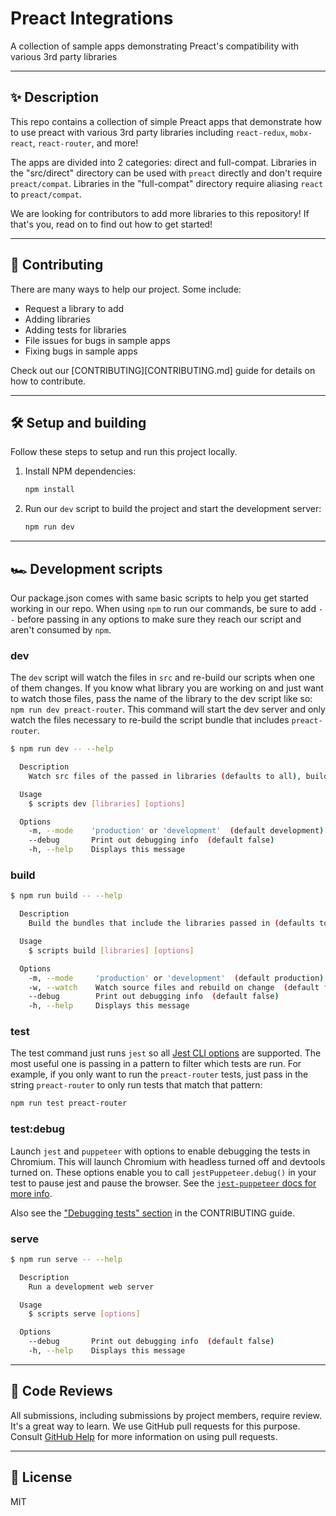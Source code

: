 # Preact Integrations

A collection of sample apps demonstrating Preact's compatibility with various 3rd party libraries

---

## ✨ Description

This repo contains a collection of simple Preact apps that demonstrate how to use preact with various 3rd party libraries including `react-redux`, `mobx-react`, `react-router`, and more!

The apps are divided into 2 categories: direct and full-compat. Libraries in the "src/direct" directory can be used with `preact` directly and don't require `preact/compat`. Libraries in the "full-compat" directory require aliasing `react` to `preact/compat`.

We are looking for contributors to add more libraries to this repository! If that's you, read on to find out how to get started!

---

## 🤝 Contributing

There are many ways to help our project. Some include:

* Request a library to add
* Adding libraries
* Adding tests for libraries
* File issues for bugs in sample apps
* Fixing bugs in sample apps

Check out our [CONTRIBUTING][CONTRIBUTING.md] guide for details on how to contribute.

---

## 🛠 Setup and building

Follow these steps to setup and run this project locally.

1. Install NPM dependencies:  
	```bash
	npm install
	```

1. Run our `dev` script to build the project and start the development server:  
	```bash
	npm run dev
	```

---

## 🏎 Development scripts

Our package.json comes with same basic scripts to help you get started working in our repo. When using `npm` to run our commands, be sure to add ` -- ` before passing in any options to make sure they reach our script and aren't consumed by `npm`.

### dev

The `dev` script will watch the files in `src` and re-build our scripts when one of them changes. If you know what library you are working on and just want to watch those files, pass the name of the library to the dev script like so: `npm run dev preact-router`. This command will start the dev server and only watch the files necessary to re-build the script bundle that includes `preact-router`.

```bash
$ npm run dev -- --help

  Description
    Watch src files of the passed in libraries (defaults to all), build them on change, and run a web server to serve them

  Usage
    $ scripts dev [libraries] [options]

  Options
    -m, --mode    'production' or 'development'  (default development)
    --debug       Print out debugging info  (default false)
    -h, --help    Displays this message
```

### build

```bash
$ npm run build -- --help

  Description
    Build the bundles that include the libraries passed in (defaults to building all)

  Usage
    $ scripts build [libraries] [options]

  Options
    -m, --mode     'production' or 'development'  (default production)
    -w, --watch    Watch source files and rebuild on change  (default false)
    --debug        Print out debugging info  (default false)
    -h, --help     Displays this message
```

### test

The test command just runs `jest` so all [Jest CLI options](https://jestjs.io/docs/en/cli) are supported. The most useful one is passing in a pattern to filter which tests are run. For example, if you only want to run the `preact-router` tests, just pass in the string `preact-router` to only run tests that match that pattern:

```bash
npm run test preact-router
```

### test:debug

Launch `jest` and `puppeteer` with options to enable debugging the tests in Chromium. This will launch Chromium with headless turned off and devtools turned on. These options enable you to call `jestPuppeteer.debug()` in your test to pause jest and pause the browser. See the [`jest-puppeteer` docs for more info](https://github.com/smooth-code/jest-puppeteer/tree/master/packages/jest-environment-puppeteer#globaljestpuppeteerdebug).

Also see the ["Debugging tests" section](./CONTRIBUTING.md#debugging-tests) in the CONTRIBUTING guide.

### serve

```bash
$ npm run serve -- --help

  Description
    Run a development web server

  Usage
    $ scripts serve [options]

  Options
    --debug       Print out debugging info  (default false)
    -h, --help    Displays this message
```

---

## 👀 Code Reviews

All submissions, including submissions by project members, require review. It's a great way to learn. We use GitHub pull requests for this purpose. Consult [GitHub Help](https://help.github.com/articles/about-pull-requests/) for more information on using pull requests.

---

## 🥂 License

MIT
